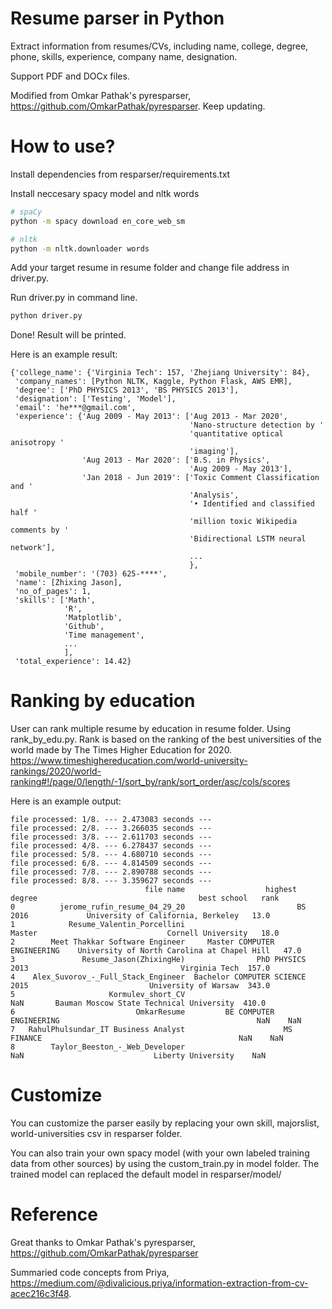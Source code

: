 # Resume parser in Python
Extract information from resumes/CVs, including name, college, degree, phone, skills, experience, company name, designation.

Support PDF and DOCx files.

Modified from Omkar Pathak's pyresparser, https://github.com/OmkarPathak/pyresparser. Keep updating.

# How to use?
Install dependencies from resparser/requirements.txt

Install neccesary spacy model and nltk words
```bash
# spaCy
python -m spacy download en_core_web_sm

# nltk
python -m nltk.downloader words
```

Add your target resume in resume folder and change file address in driver.py. 

Run driver.py in command line.
```bash
python driver.py
```

Done! Result will be printed.

Here is an example result:

```
{'college_name': {'Virginia Tech': 157, 'Zhejiang University': 84},
 'company_names': [Python NLTK, Kaggle, Python Flask, AWS EMR],
 'degree': ['PhD PHYSICS 2013', 'BS PHYSICS 2013'],
 'designation': ['Testing', 'Model'],
 'email': 'he***@gmail.com',
 'experience': {'Aug 2009 - May 2013': ['Aug 2013 - Mar 2020',
                                        'Nano-structure detection by '
                                        'quantitative optical anisotropy '
                                        'imaging'],
                'Aug 2013 - Mar 2020': ['B.S. in Physics',
                                        'Aug 2009 - May 2013'],
                'Jan 2018 - Jun 2019': ['Toxic Comment Classification and '
                                        'Analysis',
                                        '• Identified and classified half '
                                        'million toxic Wikipedia comments by '
                                        'Bidirectional LSTM neural network'],
                                        ...
                                        },
 'mobile_number': '(703) 625-****',
 'name': [Zhixing Jason],
 'no_of_pages': 1,
 'skills': ['Math',
            'R',
            'Matplotlib',
            'Github',
            'Time management',
            ...
            ],
 'total_experience': 14.42}
 ```
# Ranking by education
User can rank multiple resume by education in resume folder. Using rank_by_edu.py. Rank is based on the ranking of the best universities of the world made by The Times Higher Education for 2020. https://www.timeshighereducation.com/world-university-rankings/2020/world-ranking#!/page/0/length/-1/sort_by/rank/sort_order/asc/cols/scores

Here is an example output:
```
file processed: 1/8. --- 2.473083 seconds ---
file processed: 2/8. --- 3.266035 seconds ---
file processed: 3/8. --- 2.611703 seconds ---
file processed: 4/8. --- 6.278437 seconds ---
file processed: 5/8. --- 4.680710 seconds ---
file processed: 6/8. --- 4.814509 seconds ---
file processed: 7/8. --- 2.890788 seconds ---
file processed: 8/8. --- 3.359627 seconds ---
                              file name                  highest degree                                    best school   rank
0          jerome_rufin_resume_04_29_20                         BS 2016             University of California, Berkeley   13.0
1            Resume_Valentin_Porcellini                          Master                             Cornell University   18.0
2        Meet Thakkar Software Engineer     Master COMPUTER ENGINEERING    University of North Carolina at Chapel Hill   47.0
3               Resume_Jason(ZhixingHe)                PhD PHYSICS 2013                                  Virginia Tech  157.0
4    Alex_Suvorov_-_Full_Stack_Engineer  Bachelor COMPUTER SCIENCE 2015                           University of Warsaw  343.0
5                     Kormulev_short_CV                             NaN       Bauman Moscow State Technical University  410.0
6                           OmkarResume         BE COMPUTER ENGINEERING                                            NaN    NaN
7   RahulPhulsundar_IT Business Analyst                      MS FINANCE                                            NaN    NaN
8        Taylor_Beeston_-_Web_Developer                             NaN                             Liberty University    NaN
```

# Customize
You can customize the parser easily by replacing your own skill, majorslist, world-universities csv in resparser folder.

You can also train your own spacy model (with your own labeled training data from other sources) by using the custom_train.py in model folder. The trained model can replaced the default model in resparser/model/

# Reference
Great thanks to Omkar Pathak's pyresparser, https://github.com/OmkarPathak/pyresparser

Summaried code concepts from Priya, https://medium.com/@divalicious.priya/information-extraction-from-cv-acec216c3f48.
